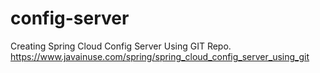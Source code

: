 # config-server
Creating Spring Cloud Config Server Using GIT Repo. https://www.javainuse.com/spring/spring_cloud_config_server_using_git
